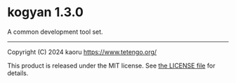 kogyan 1.3.0
============

A common development tool set.

---

Copyright (C) 2024 kaoru  https://www.tetengo.org/

This product is released under the MIT license.
See [the LICENSE file](https://github.com/tetengo/kogyan.rs/blob/master/LICENSE)
for details.
